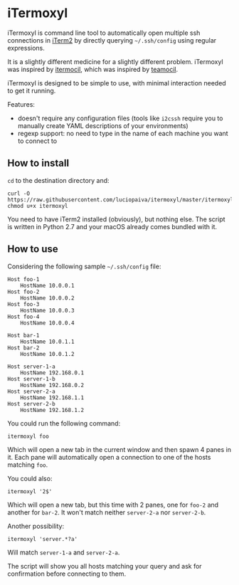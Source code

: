 
# iTermoxyl

iTermoxyl is command line tool to automatically open multiple ssh connections in [iTerm2](https://iterm2.com/) by directly querying `~/.ssh/config` using regular expressions.

It is a slightly different medicine for a slightly different problem. iTermoxyl was inspired by [itermocil](https://github.com/TomAnthony/itermocil), which was inspired by [teamocil](https://github.com/remiprev/teamocil).

iTermoxyl is designed to be simple to use, with minimal interaction needed to get it running.

Features:

- doesn't require any configuration files (tools like `i2cssh` require you to manually create YAML descriptions of your environments)
- regexp support: no need to type in the name of each machine you want to connect to

## How to install

`cd` to the destination directory and:

    curl -O https://raw.githubusercontent.com/luciopaiva/itermoxyl/master/itermoxyl
    chmod u+x itermoxyl

You need to have iTerm2 installed (obviously), but nothing else. The script is written in Python 2.7 and your macOS already comes bundled with it.

## How to use

Considering the following sample `~/.ssh/config` file:

```
Host foo-1
    HostName 10.0.0.1
Host foo-2
    HostName 10.0.0.2
Host foo-3
    HostName 10.0.0.3
Host foo-4
    HostName 10.0.0.4

Host bar-1
    HostName 10.0.1.1
Host bar-2
    HostName 10.0.1.2

Host server-1-a
    HostName 192.168.0.1
Host server-1-b
    HostName 192.168.0.2
Host server-2-a
    HostName 192.168.1.1
Host server-2-b
    HostName 192.168.1.2
```

You could run the following command:

    itermoxyl foo

Which will open a new tab in the current window and then spawn 4 panes in it. Each pane will automatically open a connection to one of the hosts matching `foo`.

You could also:

    itermoxyl '2$'

Which will open a new tab, but this time with 2 panes, one for `foo-2` and another for `bar-2`. It won't match neither `server-2-a` nor `server-2-b`.

Another possibility:

    itermoxyl 'server.*?a'

Will match `server-1-a` and `server-2-a`.

The script will show you all hosts matching your query and ask for confirmation before connecting to them.

